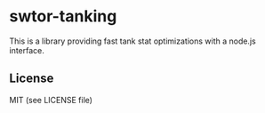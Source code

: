 # swtor-tanking

This is a library providing fast tank stat optimizations with a node.js interface.

## License

MIT (see LICENSE file)
